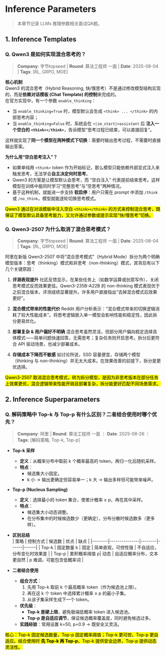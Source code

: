 # Inference Parameters
> 本章节记录 LLMs 推理参数相关面试QA题。

## 1. Inference Templates

### Q. Qwen3 是如何实现混合思考的？
> **Company**: 字节topseed | **Round**: 算法工程师 一面 | **Date**: 2025-08-04 | **Tags**: [RL, GRPO, MOE]

**核心机制**  
Qwen3 的混合思考（Hybrid Reasoning, 快/慢思考）不是通过修改模型结构实现的，而是**依赖对话模板 (Chat Template) 的控制**来完成的。  
在官方实现中，有一个参数 `enable_thinking`：  
- 当 `enable_thinking=True` 时，模型默认会生成 `<think> ... </think>` 的内部思考内容；  
- 当 `enable_thinking=False` 时，系统会在 `<|im_start|>assistant` 后 **注入一个空白的 `<think></think>`**，告诉模型“思考过程已结束，可以直接回复”。  

这样就实现了**同一个模型在两种模式下切换**：需要时输出思考过程，不需要时直接输出答案。


**为什么用“空白思考注入”？**  
- 如果单纯用 `<think>` token 作为开始标记，那么模型只能依赖外部显式注入来触发思考，无法学会**自主决定何时思考**。  
- Qwen3 的方案是让模型默认会思考，而 “空白注入” 代表提前结束思考。这样模型在训练中能同时学习“完整思考”与“空思考”两种情况。  
- 基于这种机制，就能进一步支持 **软启停**：用户只需在 prompt 中添加 `/think` 或 `/no_think`，模型就能逐轮切换思考模式。  

<mark>Qwen3 通过在对话模板中注入空白 `<think></think>` 的方式来控制混合思考，既保证了模型默认具备思考能力，又允许通过参数或提示实现“快/慢思考”切换。<mark>


### Q. Qwen3-2507 为什么取消了混合思考模式？
> **Company**: 字节topseed | **Round**: 算法工程师 一面 | **Date**: 2025-08-04 | **Tags**: [RL, GRPO, MOE]

阿里在新版 Qwen3-2507 中将“混合思考模式”（Hybrid Mode）拆分为两个明确模型版本：思考（thinking）模式和非思考（non-thinking）模式，其背后有以下几个关键原因：
1. **评测表现提升**  社区反馈显示，在某些任务上（如数学运算或创意写作），关闭思考模式反而效果更佳。Qwen3-235B-A22B 的 non-thinking 模式表现优于之前混合版本，评测成绩显著提升。许多用户直接指出“去掉混合模式后效果更好”。

2. **混合模式带来的性能代价** Reddit 用户分析表示：“混合模式带来的切换逻辑消耗了较大性能成本”。将思考逻辑嵌入单一模型会影响性能和稳定性，因此拆分更易优化。

3. **部署复杂 & 用户偏好不明确** 混合思考虽然灵活，但部分用户偏向稳定选择具体模式——简单问题快速回答，无需思考；复杂任务则开启思考。拆分后更符合 API 驱动场景，也减少部署成本。

4. **存储成本下降而不敏感** 如讨论所说，SSD 容量便宜，存储两个模型（thinking 与 non-thinking）并无太大成本。在效果改善的前提下，拆分是更优选择。

<mark>Qwen3-2507 取消混合思考模式，转为拆分模型，是因为非思考版本在部分任务上效果更优，混合逻辑带来性能开销且部署复杂，拆分能更好匹配不同场景需求。</mark>

## 2. Inference Superparameters

### Q. 解码策略中 Top-k 与 Top-p 有什么区别？二者结合使用时哪个优先？
> **Company**: 阿里 | **Round**: 算法工程师 一面 ｜ **Date**: 2025-08-26 ｜ **Tags**: [解码策略, Top-k, Top-p]

- **Top-k 采样**  
  - **定义**：从概率分布中取前 k 个概率最高的 token，再归一化后随机采样。  
  - **特点**：  
    - 候选集大小固定。  
    - k 小 → 输出更确定但容易单一；k 大 → 输出多样但可能带来噪声。  

- **Top-p (Nucleus Sampling)**  
  - **定义**：选择最小的 token 集合，使累计概率 ≥ p，再在其中采样。  
  - **特点**：  
    - 候选集大小动态调整。  
    - 在分布集中的时候候选数少（更确定），分布分散时候选数多（更多样）。  

- **区别总结**  
  | 策略   | 控制方式      | 候选数 | 优点 | 缺点 |
  |--------|---------------|--------|------|------|
  | Top-k  | 固定数量 k    | 固定   | 简单直观，可控性强 | 不自适应，分布变化时效果差 |
  | Top-p  | 累积概率阈值 p| 动态   | 自适应概率分布，文本更自然 | p 难调，可能包含低概率词 |

- **二者结合使用**  
  - **组合方式**：  
    1. 先用 Top-k 取前 k 个最高概率 token（作为候选池上限）。  
    2. 再在这 k 个 token 中选择累计概率 ≥ p 的最小子集。  
    3. 从该子集采样生成下一个 token。  
  - **优先级**：  
    - **Top-k 是硬上限**，避免极端低概率 token 进入候选池。  
    - **Top-p 是自适应调节**，保证候选概率覆盖度，同时避免候选过多。  
  - **实践经验**：常用设置 k=50, p=0.9 → 既安全又灵活。  

<mark>核心：Top-k 固定候选数量，Top-p 固定概率阈值；Top-k 更可控，Top-p 更自适应。结合使用时 **先 Top-k 再 Top-p**，Top-k 提供安全边界，Top-p 提供动态灵活性。</mark>